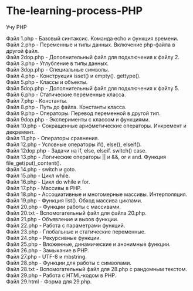# The-learning-process-PHP  
Учу PHP  

Файл 1.php - Базовый синтаксис. Команда echo и функция времени.  
Файл 2.php - Переменные и типы данных. Включение php-файла в другой файл.  
Файл 2dop.php - Дополнительный файл для подключения к файлу 2.  
Файл 3.php - Углубление в типы данных.  
Файл 3dop.php - Специальные символы.  
Файл 4.php - Конструкция isset() и empty(). gettype().  
Файл 5.php - Классы и объекты.  
Файл 5dop.php - Дополнительный файл для подключения к файлу 5.  
Файл 6.php - Статические переменные класса.  
Файл 7.php - Константы.  
Файл 8.php - Путь до файла. Константы класса.  
Файл 9.php - Операторы. Перевод переменной в другой тип.  
Файл 9dop.php - Эксперименты с классом и функциями.  
Файл 10.php - Сокращенные арифметические операторы. Инкремент и декремент.  
Файл 11.php - Операторы сравнения.  
Файл 12.php - Условные операторы if(), else(), elseif().  
Файл 12dop.php - Задачи на if, else, elseif. switch() case.  
Файл 13.php - Логические операторы || и &&, or и and. Функция file_get(put)_content().  
Файл 14.php - switch и goto.  
Файл 15.php - Цикл while.  
Файл 16.php - Цикл do while и for.  
Файл 17.php - Массивы в PHP.  
Файл 18.php - Ассоциативные и многомерные массивы. Интерполяция.  
Файл 19.php - Функция list(). Обход массива циклами.  
Файл 20.php - Функции работы с массивами.  
Файл 20.txt - Вспомогательный файл для файла 20.php.  
Файл 21.php - Объявление и вызов функции.  
Файл 22.php - Работа с параметрами функций.  
Файл 23.php - Глобальные и статические переменные.  
Файл 24.php - Рекурсивные функции.  
Файл 25.php - Вложенные, динамические и анонимные функции.  
Файл 26.php - Замыканиe в PHP.  
Файл 27.php - UTF-8 и mbstring.  
Файл 28.php - Функции для работы с символами.  
Файл 28.txt - Вспомогательный файл для 28.php с рандомным текстом.  
Файл 29.php - Работа с НТМL-кодом в PHP.  
Файл 29.html - Форма для 29.php.  
